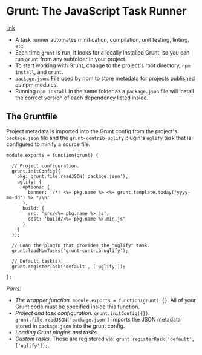 # Grunt: The JavaScript Task Runner
[link](http://gruntjs.com/)

- A task runner automates minification, compilation, unit testing, linting, etc.
- Each time `grunt` is run, it looks for a locally installed Grunt, so you can run `grunt` from any subfolder in your project.
- To start working with Grunt, change to the project's root directory, `npm install`, and `grunt`.
- `package.json`: File used by npm to store metadata for projects published as npm modules.
- Running `npm install` in the same folder as a `package.json` file will install the correct version of each dependency listed inside.

## The Gruntfile

Project metadata is imported into the Grunt config from the project's `package.json` file and the `grunt-contrib-uglify` plugin's `uglify` task that is configured to minify a source file.

    module.exports = function(grunt) {

      // Project configuration.
      grunt.initConfig({
        pkg: grunt.file.readJSON('package.json'),
        uglify: {
          options: {
            banner: '/*! <%= pkg.name %> <%= grunt.template.today("yyyy-mm-dd") %> */\n'
          },
          build: {
            src: 'src/<%= pkg.name %>.js',
            dest: 'build/<%= pkg.name %>.min.js'
          }
        }
      });

      // Load the plugin that provides the "uglify" task.
      grunt.loadNpmTasks('grunt-contrib-uglify');

      // Default task(s).
      grunt.registerTask('default', ['uglify']);

    };

*Parts:*

- *The wrapper function.* `module.exports = function(grunt) {}`. All of your Grunt code must be specified inside this function.
- *Project and task configuration.* `grunt.initConfig({})`. `grunt.file.readJSON('package.json')` imports the JSON metadata stored in `package.json` into the grunt config.
- *Loading Grunt plugins and tasks.*
- *Custom tasks.* These are registered via: `grunt.registerRask('default', ['uglify']);`.
